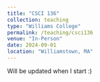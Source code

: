 ```yaml
---
title: "CSCI 136"
collection: teaching
type: "Williams College"
permalink: /teaching/csci136
venue: "In-Person"
date: 2024-09-01
location: "Williamstown, MA"
---
```


Will be updated when I start :)